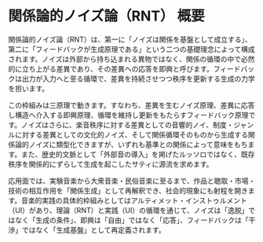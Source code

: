 # 関係論的ノイズ論（RNT） 概要  

関係論的ノイズ論（RNT）は、第一に「ノイズは関係を基盤として成立する」、第二に「フィードバックが生成原理である」という二つの基礎理念によって構成されます。ノイズは外部から持ち込まれる異物ではなく、関係の循環の中で必然的に立ち上がる差異であり、その差異への応答を即興と呼びます。フィードバックは出力が入力へと至る循環で、差異を持続させつつ秩序を更新する生成の力学を担います。

この枠組みは三原理で動きます。すなわち、差異を生むノイズ原理、差異に応答し構造へ介入する即興原理、循環を維持し更新をもたらすフィードバック原理です。ノイズはさらに、楽音秩序に対する差異としての音響的ノイ、制度・ジャンルに対する差異としての文化的ノイズ、そして関係循環そのものから生成する関係論的ノイズに類型化できますが、いずれも基準との関係によって意味をもちます。また、歴史的文脈として「外部音の導入」を掲げたルッソロではなく、既存秩序を関係的にずらして生成を起こしたサティに源流を求めます。

応用面では、実験音楽から大衆音楽・民俗音楽に至るまで、作品と聴取・市場・技術の相互作用を「関係生成」として再解釈でき、社会的現象にも射程を開きます。音楽的実践の具体的枠組みとしてはアルティメット・インストゥルメント（UI）があり、理論（RNT）と実践（UI）の循環を通じて、ノイズは「逸脱」ではなく「生成の条件」、即興は「自由」ではなく「応答」、フィードバックは「干渉」ではなく「生成基盤」として再定義されます。
